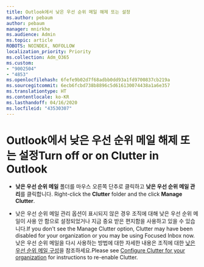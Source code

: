 ```yaml
---
title: Outlook에서 낮은 우선 순위 메일 해제 또는 설정
ms.author: pebaum
author: pebaum
manager: mnirkhe
ms.audience: Admin
ms.topic: article
ROBOTS: NOINDEX, NOFOLLOW
localization_priority: Priority
ms.collection: Adm_O365
ms.custom:
- "9002504"
- "4853"
ms.openlocfilehash: 6fefe9b02d7f68adbb0dd93a1fd9700837cb219a
ms.sourcegitcommit: 6ecb6fcbd738b8896c5d616130074438a1a6e357
ms.translationtype: HT
ms.contentlocale: ko-KR
ms.lasthandoff: 04/16/2020
ms.locfileid: "43530307"
---
```

# <a name="turn-off-or-on-clutter-in-outlook"></a><span data-ttu-id="ee1e6-102">Outlook에서 낮은 우선 순위 메일 해제 또는 설정</span><span class="sxs-lookup"><span data-stu-id="ee1e6-102">Turn off or on Clutter in Outlook</span></span>

- <span data-ttu-id="ee1e6-103">**낮은 우선 순위 메일** 폴더를 마우스 오른쪽 단추로 클릭하고 **낮은 우선 순위 메일 관리**를 클릭합니다.  </span><span class="sxs-lookup"><span data-stu-id="ee1e6-103">Right-click the **Clutter** folder and the click **Manage Clutter**.</span></span> 

- <span data-ttu-id="ee1e6-104">낮은 우선 순위 메일 관리 옵션이 표시되지 않은 경우 조직에 대해 낮은 우선 순위 메일이 사용 안 함으로 설정되었거나 지금 중요 받은 편지함을 사용하고 있을 수 있습니다.</span><span class="sxs-lookup"><span data-stu-id="ee1e6-104">If you don't see the Manage Clutter option, Clutter may have been disabled for your organization or you may be using Focused Inbox now.</span></span> <span data-ttu-id="ee1e6-105">낮은 우선 순위 메일을 다시 사용하는 방법에 대한 자세한 내용은 조직에 대한 [낮은 우선 순위 메일 구성](https://support.office.com/article/832276bd-d024-47b6-a80a-a6b884907a5b?wt.mc_id=SCL_a9c72a77-1bc4-40e6-ba6d-103c1d1aba4c_AdmHlp)을 참조하세요.</span><span class="sxs-lookup"><span data-stu-id="ee1e6-105">Please see [Configure Clutter for your organization](https://support.office.com/article/832276bd-d024-47b6-a80a-a6b884907a5b?wt.mc_id=SCL_a9c72a77-1bc4-40e6-ba6d-103c1d1aba4c_AdmHlp) for instructions to re-enable Clutter.</span></span>
